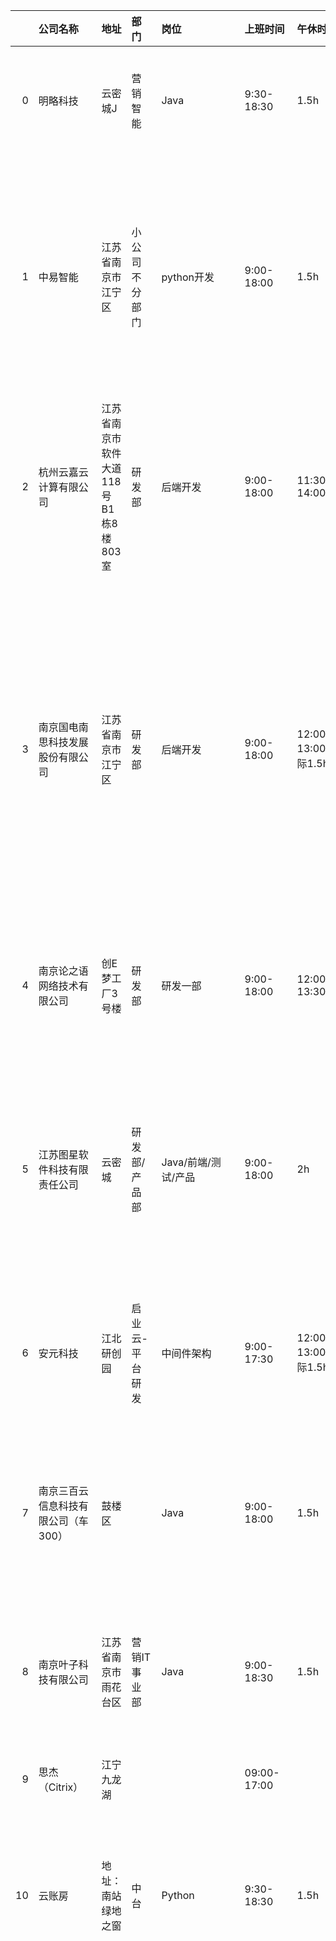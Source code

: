 |    | 公司名称                | 地址                      | 部门       | 岗位                  | 上班时间                     | 午休时长                | 加班情况                                                                          | 公积金            | 年终奖                      | 试用期                 | 工位电脑情况                                                                                                                  | 年假                                   | 打卡情况                         | 其他备注                                                | 评论                                                            | 更新时间                | 公积金比例                    | 试用期工资                       |
|---:|:--------------------|:------------------------|:---------|:--------------------|:-------------------------|:--------------------|:------------------------------------------------------------------------------|:---------------|:-------------------------|:--------------------|:------------------------------------------------------------------------------------------------------------------------|:-------------------------------------|:-----------------------------|:----------------------------------------------------|:--------------------------------------------------------------|:--------------------|:-------------------------|:----------------------------|
|  0 | 明略科技                | 云密城J                    | 营销智能     | Java                | 9:30-18:30               | 1.5h                | 双休,我在的时候不加班，后面不清楚有没有变化                                                        | 工资10%          | 说是3个月，不确信可不可靠            | 半年 不打折              | 5k左右的thinkpad 可以自带，没补贴。                                                                                                 |                                      | 刷工牌打卡                        |                                                     |                                                               | 2022-03-09 02:18:53 | nan                      | nan                         |
|  1 | 中易智能                | 江苏省南京市江宁区               | 小公司不分部门  | python开发            | 9:00-18:00               | 1.5h                | 不加班, 但工作量大                                                                    | 具体基数忘了, 公司交一千多 | 无                        | 三个月, 八折             | 网吧工位                                                                                                                    | 无, 所有节假日都少放几天                        | 指纹打卡                         | 坑爹小公司, 劳动合同扣着不给你, 干三天辞职不给工资, 你还没证据告他, 对外以蒙特梭利这个名字招人 |                                                               | 2022-02-13 10:32:56 | nan                      | nan                         |
|  2 | 杭州云嘉云计算有限公司         | 江苏省南京市软件大道118号B1栋8楼803室 | 研发部      | 后端开发                | 9:00-18:00               | 11:30-14:00         | 看项目组，有些组每周会有固定1-2天加班。                                                         | 工资*0.8*8%      | 一个月左右或者没有一个月             | 三个月八折，可以跟人事谈试用期不打折。 | 公司电脑贼难用，自己带电脑，每个月190补贴。                                                                                                 | 5天                                   | 钉钉打卡                         | 氛围不行，不适合长期发展                                        |                                                               | 2022-02-12 07:05:14 | nan                      | nan                         |
|  3 | 南京国电南思科技发展股份有限公司    | 江苏省南京市江宁区               | 研发部      | 后端开发                | 9:00-18:00               | 12:00-13:00(实际1.5h) | 124加班到8点（晚上5.30可以出去吃饭，7点钟回公司就行，实际加班只加1小时），35 正常；正常情况下，项目不急，到点就走，急的话看情况自己加班不加班 | 基数底薪，比例 10%。   | 两个月基础工资，优秀员工三个月基础工资      | 三个月八折               | 自己带电脑，每个月150补贴                                                                                                          | 5天，春节休完                              | 企业微信打卡，基本不按照打卡考核绩效           | 氛围很轻松，同事反对内卷                                        |                                                               | 2022-02-12 07:02:56 | nan                      | nan                         |
|  4 | 南京论之语网络技术有限公司       | 创E梦工厂3号楼                | 研发部      | 研发一部                | 9:00-18:00               | 12:00-13:30         | 995（强制每周工时47.5h）                                                              | 基数8%。          | 根据公司业绩提供                 | 试用期3个月；打8折          | diy台式机                                                                                                                  | 有，根据工龄计算                             | 钉钉打开，每个月有三次补打卡               | 项目组开发周期很紧，任务量偏多                                     |                                                               | 2022-02-12 07:02:08 | nan                      | nan                         |
|  5 | 江苏图星软件科技有限责任公司      | 云密城                     | 研发部/产品部  | Java/前端/测试/产品       | 9:00-18:00               | 2h                  | 周二晚加班7点到9点 ，周四晚加班7点到10点                                                       | nan            | 1-3个月，看领导给你的评价，          | nan                 | win台式机，网吧位                                                                                                              | 在职时长/365*5                           | 严格钉钉打卡                       | 除工资外无补贴，135每天打卡的工作时间必须满足7小时，一周40个小时工作时长。到点就可以走      |                                                               | 2022-02-10 14:14:05 | 第一年工资的一半，次年全额，比例 10%     | 8折，两个月的试用                   |
|  6 | 安元科技                | 江北研创园                   | 启业云-平台研发 | 中间件架构               | 9:00-17:30               | 12:00-13:00(实际1.5h) | 看情况，基本到点就走，除非有上线                                                              | nan            | 无                        | 试用期3个月；打8折          | dell台式机                                                                                                                 | 有，过年一次性强制休完                          | 指纹打卡，每个月有三次提忘打卡              | 工作还算轻松，节奏偏慢~                                        |                                                               | 2022-02-10 07:19:05 | 基数6K 9K 12K不等按级别来，比例 8%。 | nan                         |
|  7 | 南京三百云信息科技有限公司（车300） | 鼓楼区                     |          | Java                | 9:00-18:00               | 1.5h                | 不强制加班，加班换调休，无加班费，年底清零                                                         | nan            | 承诺13薪-14；！！第一年无          | nan                 | 提供电脑                                                                                                                    | 每两个月发一天                              | 两次补卡，严格准点打卡。迟到可用调休补(起步0.5h)  | 抠                                                   | lfc ?                                                         | 2022-02-11 10:04:17 | 基数 工资80%，比例 7%           | 100%                        |
|  8 | 南京叶子科技有限公司          | 江苏省南京市雨花台区              | 营销IT事业部  | Java                | 9:00-18:30               | 1.5h                | 正常下班双休，视项目进度自行申请加班                                                            | 比例 10%左右       | 按KPI决定0~2个月              | 试用期 3个月，8折，转正返还     | 工位大小1.5 * 1 长桌，台式机i5-8400 + 8g + 可申请硬盘                                                                                  | 入职即可                                 | OPPO自研IM软件TT打卡               |                                                     |                                                               | 2022-02-07 06:37:12 | nan                      | nan                         |
|  9 | 思杰（Citrix）          | 江宁九龙湖                   |          |                     | 09:00-17:00              |                     | 不加班                                                                           | nan            |                          | nan                 | 升降桌+工作站（ 32G+1T ）+MacBook +双显示器+超大工位                                                                                    | 年假 15 天，入司满 1 年增加 1 天，上限 20 天        |                              |                                                     |                                                               | 2022-02-07 06:38:11 | 公司缴纳双边12%                |                             |
| 10 | 云账房                 | 地址：南站绿地之窗               | 中台       | Python              | 9:30-18:30               | 1.5h                | 一个月平均加班天数3到4天                                                                 | nan            | 去年只发了半个月                 | nan                 | 网吧工位，一个台式主机，两个24寸1080P显示器                                                                                               | 五天年假，按入职日期折算                         | 钉钉打卡，每个月五次补卡机会               | 根据项目仅仅程度不强制加班。晚上加班白给，周末加班调休                         | {                                                             | 2022-02-11 01:20:28 | 总薪资 * 0.8 * 0.6 * 10%    | 三个月，薪资打八折                   |
|    |                     |                         |          |                     |                          |                     |                                                                               |                |                          |                     |                                                                                                                         |                                      |                              |                                                     | "公司名称": "云账房",                                                |                     |                          |                             |
|    |                     |                         |          |                     |                          |                     |                                                                               |                |                          |                     |                                                                                                                         |                                      |                              |                                                     | "地址": "地址：南站绿地之窗",                                            |                     |                          |                             |
|    |                     |                         |          |                     |                          |                     |                                                                               |                |                          |                     |                                                                                                                         |                                      |                              |                                                     | "部门": "税务事业部",                                                |                     |                          |                             |
|    |                     |                         |          |                     |                          |                     |                                                                               |                |                          |                     |                                                                                                                         |                                      |                              |                                                     | "岗位": "前端",                                                   |                     |                          |                             |
|    |                     |                         |          |                     |                          |                     |                                                                               |                |                          |                     |                                                                                                                         |                                      |                              |                                                     | "上班时间": "9:00-18:00",                                         |                     |                          |                             |
|    |                     |                         |          |                     |                          |                     |                                                                               |                |                          |                     |                                                                                                                         |                                      |                              |                                                     | "午休时长": "1.5h",                                               |                     |                          |                             |
|    |                     |                         |          |                     |                          |                     |                                                                               |                |                          |                     |                                                                                                                         |                                      |                              |                                                     | "加班情况": "发版的时候，会加到10点。上面领导抓得紧的话，会要求每周两天加到8点，没事也要干坐着",         |                     |                          |                             |
|    |                     |                         |          |                     |                          |                     |                                                                               |                |                          |                     |                                                                                                                         |                                      |                              |                                                     | "公积金比例": "总薪资 * 0.8 * 0.6 * 10%",                             |                     |                          |                             |
|    |                     |                         |          |                     |                          |                     |                                                                               |                |                          |                     |                                                                                                                         |                                      |                              |                                                     | "年终奖": "去年只发了半个月",                                            |                     |                          |                             |
|    |                     |                         |          |                     |                          |                     |                                                                               |                |                          |                     |                                                                                                                         |                                      |                              |                                                     | "试用期工资": "三个月，薪资不打折(可跟HR谈)",                                  |                     |                          |                             |
|    |                     |                         |          |                     |                          |                     |                                                                               |                |                          |                     |                                                                                                                         |                                      |                              |                                                     | "工位电脑情况": "网吧工位，一个台式主机，两个24寸1080P显示器。椅子最烂了，坐着咯吱咯吱响",          |                     |                          |                             |
|    |                     |                         |          |                     |                          |                     |                                                                               |                |                          |                     |                                                                                                                         |                                      |                              |                                                     | "年假": "五天年假，按入职日期折算，每两个月发放一天",                                |                     |                          |                             |
|    |                     |                         |          |                     |                          |                     |                                                                               |                |                          |                     |                                                                                                                         |                                      |                              |                                                     | "打卡情况": "钉钉打卡，每个月五次补卡机会",                                     |                     |                          |                             |
|    |                     |                         |          |                     |                          |                     |                                                                               |                |                          |                     |                                                                                                                         |                                      |                              |                                                     | "其他备注": "调薪需要答辩，还不一定有名额，通过率也不是很高，过了涨幅在1-2千左右。还不是每年都有答辩，看公司情况" |                     |                          |                             |
|    |                     |                         |          |                     |                          |                     |                                                                               |                |                          |                     |                                                                                                                         |                                      |                              |                                                     | }                                                             |                     |                          |                             |
| 11 | 江苏长江汇科技有限公司         | 鼓楼区                     | 技术部      | Java                | 9:00-17:30               | 1.5h                | 按需加班                                                                          | nan            | 基数5000 按照绩效或多或少          | nan                 | 无隔板工位，配台式电脑，自带电脑每个月有200补贴，持续24个月。                                                                                       |                                      | 钉钉严格打卡                       |                                                     |                                                               | 2022-02-06 13:30:06 | 基数 看个人，比例 5%             | 8折                          |
| 12 | 南京伯索网络科技有限公司（PLASO） | 秦淮区                     |          |                     | 9:00-18:00               | 1h                  | 124 加班，35 正常；大小周                                                              | nan            | 一般无                      | nan                 | 网吧工位                                                                                                                    | 入职一年后才有，每年加一天                        | 企业微信打卡，每月三次迟到机会              |                                                     |                                                               | 2022-02-06 13:26:16 | 基数南京底薪，比例 8%             | 3个月8折                       |
| 13 | 南京耀多信息技术有限公司        | 江苏南京                    | 技术部      | Android             | 9:00-18:00               | 1h                  | 一开始996，后来发不起加班费不给加班了，欠的加班费也不发                                                 | nan            | 无                        | nan                 | 提供笔记本                                                                                                                   | 有                                    | 钉钉位置打卡                       | 老板阴晴不定，随意开除员工                                       |                                                               | 2022-01-25 02:22:42 | 最低额度                     | 八折                          |
| 14 | 南京希音电子商务有限公司        | 天溯产业园                   |          | 前端                  | 10:00-18:00(到20:00有50补贴) | 12:00-13:30         | 看部门，不强制，有工时排名。                                                                | nan            | 看部门盈利情况和个人绩效定            | nan                 | 配mac m1+显示器，网吧工作环境，工位挤。                                                                                                 | 法定年假，可用加班时长来调休                       | 1月3次补卡                       | 抠，舍得给校招生，不舍得给社招生。多余的调休时长换钱200/d                     |                                                               | 2022-01-25 01:58:09 | 基础工资的8%                  | 试用期6个月，100%工资不打折            |
| 15 | 慧资环球                | 白下（年中搬到河西）              | 研发中心     | .NET/Python etc.    | 自己安排，满8小时工时就好            | 自己安排                | 不加班                                                                           | nan            | 13薪，每年调薪一次               | nan                 | 一个高配台式机或者一个高配Dell工作站笔记本，两个40寸4K显示器 Processor Intel(R) Core(TM) i9-10980XE CPU @ 3.00GHz 3.00 GHz  128GB RAM (新的台式机配置标准) | 10 ~ 20天                             | 完全不打卡                        | 内推VX：Just1n                                         |                                                               | 2022-01-24 14:35:55 | 全额8%                     | 不打折                         |
| 16 | 零字节                 | 建邺                      |          | Go/Rust/JS/TS/产品/运营 | 9：30-6：30                | 1.5h                | 不加班                                                                           | nan            | 13薪，每年调薪一次               | nan                 | macbook pro（入职满三年电脑转赠给员工），每人配一个显示器（24-32寸）                                                                              | 入职转正就享受年假                            | 飞书打卡                         | 节日红包、年度旅游（21年三亚一周）                                  |                                                               | 2022-01-24 14:32:45 | 8%                       | 应届生八折，有工作经验的不打折             |
| 17 | 南京力方科技有限公司(力方智充)    | 雨花台区软件谷科创城              | 技术部      | Java                | 9:00-18:00               | 1.5h                | 124固定加班到9点                                                                    | nan            | 无                        | nan                 | 网吧工位，自带电脑                                                                                                               | 法定年假                                 | 严格打卡，迟打卡扣30，不打卡半天工资          |                                                     |                                                               | 2022-01-24 14:29:37 | 最低，双边合计512               | 三个月，打八折                     |
| 18 | 硅基智能                | 软件大道                    | 创新产品事业群  | Java                | 9:00-18:30               | 1.5h                | 没事到点走，部门氛围卷                                                                   | nan            | 13薪还是根据公司业绩提供，是否折扣，折扣比例。 | nan                 | 网吧工位                                                                                                                    | 满一年才有正常年假，年假次年一月发放（不满一年打折）           | 是否严格打卡，使用的软件或者方式（比如钉钉或人脸识别）。 |                                                     |                                                               | 2022-01-24 14:25:34 | 基数5500，比例10%             | 不打折                         |
| 19 | 百家云                 | 雨花台软件谷科创城               |          | Java                | 9:00-18:30               | 1.5h                | 周1,2,4正常加班，不想加班也行                                                             | nan            |                          | nan                 | mac笔记本+小米曲面屏显示器                                                                                                         | 年假次年一月发放，每满一年+1天                     | 每个月有4次迟到补卡机会，早上9.15之前打卡不算迟到  |                                                     |                                                               | 2022-01-24 14:21:22 |                          | 6个月不打折。                     |
| 20 | 创维南京分公司             | 雨花云密城                   | web后台    | Java                | 09:30                    | 1.5h                | 995                                                                           | nan            | 1个月工资                    | nan                 | Windows电脑+dell显示器                                                                                                       | 法定年假                                 | 弹性打卡                         |                                                     |                                                               | 2022-01-24 14:19:34 | 工资八折的10%                 | 不打折                         |
| 21 | 新视云                 | 雨花台                     |          | Java                | 9:00-17:30               | 1h                  | 看部门，业务部门偶尔加班，技术支持部门基本不加班                                                      | nan            | 固定13薪                    | nan                 | 配笔记本+显示器                                                                                                                | 5天年假+5天带薪病假（入职自动折算当年年假）              | 不打卡                          |                                                     |                                                               | 2022-01-24 14:17:01 | 基数5k，比例8%                | 3年合同，试用期总共6个月，前三个月8折，后三个月全薪 |
| 22 | 华为                  | 华为南研所                   |          | Java                | 9:00                     | 12:00-13:40         | 看部门情况。好部门：124加班8：30，35正常下班,差部门：天天11点以后                                        | nan            | 看部门盈利情况和个人绩效定            | nan                 | 配win台式机+双屏                                                                                                              | 没签奋斗协议的5天，但一般不给休，第二年可以换成钱。签了的自愿放弃年假了 | 必须按时打卡                       |                                                     |                                                               | 2022-01-24 14:17:32 | 基础工资的5%                  | 试用期6个月，100%工资不打折            |
| 23 | 满帮                  | 雨花区万博科技园                |          | Java                | 9:00-18:30               | 1.5h                | 看部门，不强制， 周五基本不加，还有每月一天奋斗日（年底算工资）， 据说要取消了                                      | nan            | 上下半年绩效                   | nan                 | 联想                                                                                                                      |                                      |                              |                                                     |                                                               | 2022-01-24 14:10:47 | 全额8%                     |                             |
| 24 | A示例xxx公司            | xx区                     | xxx事业部   | Java                | 9:00-18:30               | 1.5h                | 135 加班，24 正常；大小周等等                                                            | nan            | 13薪还是根据公司业绩提供，是否折扣，折扣比例。 | nan                 | 工位大小，环境，是否提供设备，设备型号种类。                                                                                                  | 是否有入职就有，是否有前置条件才有。                   | 是否严格打卡，使用的软件或者方式（比如钉钉或人脸识别）。 |                                                     |                                                               | 2022-01-24 13:11:01 | 基数 xxxx，比例 xx%           | 是否打折，比如 xx%。                |